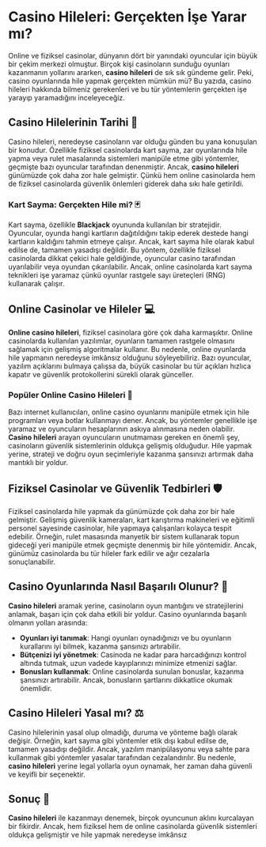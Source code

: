 # Casino Hileleri: Gerçekten İşe Yarar mı?

Online ve fiziksel casinolar, dünyanın dört bir yanındaki oyuncular için büyük bir çekim merkezi olmuştur. Birçok kişi casinoların sunduğu oyunları kazanmanın yollarını ararken, **casino hileleri** de sık sık gündeme gelir. Peki, casino oyunlarında hile yapmak gerçekten mümkün mü? Bu yazıda, casino hileleri hakkında bilmeniz gerekenleri ve bu tür yöntemlerin gerçekten işe yarayıp yaramadığını inceleyeceğiz.

## Casino Hilelerinin Tarihi 🎲

Casino hileleri, neredeyse casinoların var olduğu günden bu yana konuşulan bir konudur. Özellikle fiziksel casinolarda kart sayma, zar oyunlarında hile yapma veya rulet masalarında sistemleri manipüle etme gibi yöntemler, geçmişte bazı oyuncular tarafından denenmiştir. Ancak, **casino hileleri** günümüzde çok daha zor hale gelmiştir. Çünkü hem online casinolarda hem de fiziksel casinolarda güvenlik önlemleri giderek daha sıkı hale getirildi.

### Kart Sayma: Gerçekten Hile mi? 🃏

Kart sayma, özellikle **Blackjack** oyununda kullanılan bir stratejidir. Oyuncular, oyunda hangi kartların dağıtıldığını takip ederek destede hangi kartların kaldığını tahmin etmeye çalışır. Ancak, kart sayma hile olarak kabul edilse de, tamamen yasadışı değildir. Bu yöntem, özellikle fiziksel casinolarda dikkat çekici hale geldiğinde, oyuncular casino tarafından uyarılabilir veya oyundan çıkarılabilir. Ancak, online casinolarda kart sayma teknikleri işe yaramaz çünkü oyunlar rastgele sayı üreteçleri (RNG) kullanarak çalışır.

## Online Casinolar ve Hileler 💻

**Online casino hileleri**, fiziksel casinolara göre çok daha karmaşıktır. Online casinolarda kullanılan yazılımlar, oyunların tamamen rastgele olmasını sağlamak için gelişmiş algoritmalar kullanır. Bu nedenle, online oyunlarda hile yapmanın neredeyse imkânsız olduğunu söyleyebiliriz. Bazı oyuncular, yazılım açıklarını bulmaya çalışsa da, büyük casinolar bu tür açıkları hızlıca kapatır ve güvenlik protokollerini sürekli olarak günceller.

### Popüler Online Casino Hileleri 📱

Bazı internet kullanıcıları, online casino oyunlarını manipüle etmek için hile programları veya botlar kullanmayı dener. Ancak, bu yöntemler genellikle işe yaramaz ve oyuncuların hesaplarının askıya alınmasına neden olabilir. **Casino hileleri** arayan oyuncuların unutmaması gereken en önemli şey, casinoların güvenlik sistemlerinin oldukça gelişmiş olduğudur. Hile yapmak yerine, strateji ve doğru oyun seçimleriyle kazanma şansınızı artırmak daha mantıklı bir yoldur.

## Fiziksel Casinolar ve Güvenlik Tedbirleri 🛡️

Fiziksel casinolarda hile yapmak da günümüzde çok daha zor bir hale gelmiştir. Gelişmiş güvenlik kameraları, kart karıştırma makineleri ve eğitimli personel sayesinde casinolar, hile yapmaya çalışanları kolayca tespit edebilir. Örneğin, rulet masasında manyetik bir sistem kullanarak topun gideceği yeri manipüle etmek geçmişte denenmiş bir hile yöntemidir. Ancak, günümüz casinolarda bu tür hileler fark edilir ve ağır cezalarla sonuçlanabilir.

## Casino Oyunlarında Nasıl Başarılı Olunur? 🎯

**Casino hileleri** aramak yerine, casinoların oyun mantığını ve stratejilerini anlamak, başarı için çok daha etkili bir yoldur. Casino oyunlarında başarılı olmanın yolları arasında:

- **Oyunları iyi tanımak**: Hangi oyunları oynadığınızı ve bu oyunların kurallarını iyi bilmek, kazanma şansınızı artırabilir.
- **Bütçenizi iyi yönetmek**: Casinoda ne kadar para harcadığınızı kontrol altında tutmak, uzun vadede kayıplarınızı minimize etmenizi sağlar.
- **Bonusları kullanmak**: Online casinolarda sunulan bonuslar, kazanma şansınızı artırabilir. Ancak, bonusların şartlarını dikkatlice okumak önemlidir.

## Casino Hileleri Yasal mı? ⚖️

Casino hilelerinin yasal olup olmadığı, duruma ve yönteme bağlı olarak değişir. Örneğin, kart sayma gibi yöntemler etik dışı kabul edilse de, tamamen yasadışı değildir. Ancak, yazılım manipülasyonu veya sahte para kullanmak gibi yöntemler yasalar tarafından cezalandırılır. Bu nedenle, **casino hileleri** yerine legal yollarla oyun oynamak, her zaman daha güvenli ve keyifli bir seçenektir.

## Sonuç 🎉

**Casino hileleri** ile kazanmayı denemek, birçok oyuncunun aklını kurcalayan bir fikirdir. Ancak, hem fiziksel hem de online casinolarda güvenlik sistemleri oldukça gelişmiştir ve hile yapmak neredeyse imkânsız
